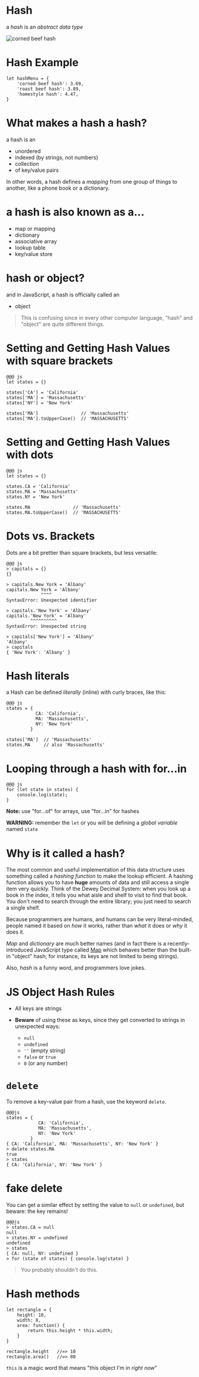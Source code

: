 # Hash

a *hash* is an *abstract data type*

![corned beef hash](../images/cornedbeefhash.jpeg)

# Hash Example

```
let hashMenu = {
    'corned beef hash': 3.69,
    'roast beef hash': 3.89,
    'homestyle hash': 4.47,
}
```

# What makes a hash a hash?

a hash is an

* unordered 
* indexed (by strings, not numbers)
* collection
* of key/value pairs

In other words, a hash defines a *mapping* from one group of things to another, like a phone book or a dictionary.

# a hash is also known as a...

  * map or mapping
  * dictionary
  * associative array
  * lookup table
  * key/value store

# hash or object?
  
and in JavaScript, a hash is officially called an

  * object

> This is confusing since in every other computer language, "hash" and "object" are quite different things.

# Setting and Getting Hash Values with square brackets

    @@@ js
    let states = {}

    states['CA'] = 'California'
    states['MA'] = 'Massachusetts'
    states['NY'] = 'New York'

    states['MA']                // 'Massachusetts'
    states['MA'].toUpperCase()  // 'MASSACHUSETTS'

# Setting and Getting Hash Values with dots

    @@@ js
    let states = {}

    states.CA = 'California'
    states.MA = 'Massachusetts'
    states.NY = 'New York'

    states.MA                // 'Massachusetts'
    states.MA.toUpperCase()  // 'MASSACHUSETTS'

# Dots vs. Brackets

Dots are a bit prettier than square brackets, but less versatile:

    @@@ js
    > capitals = {}
    {}
    
    > capitals.New York = 'Albany'
    capitals.New York = 'Albany'
                 ^^^^
    SyntaxError: Unexpected identifier
    
    > capitals.'New York' = 'Albany'
    capitals.'New York' = 'Albany'
             ^^^^^^^^^^
    SyntaxError: Unexpected string
    
    > capitals['New York'] = 'Albany'
    'Albany'
    > capitals
    { 'New York': 'Albany' }

# Hash literals

a Hash can be defined *literally* (inline) with curly braces, like this:

    @@@ js
    states = {
               CA: 'California',
               MA: 'Massachusetts',
               NY: 'New York'
             }

    states['MA']  // 'Massachusetts'
    states.MA     // also 'Massachusetts'

# Looping through a hash with for...in

```
@@@ js
for (let state in states) {
    console.log(state);
}
```

**Note:** use "for...of" for arrays, use "for...in" for hashes

**WARNING:** remember the `let` or you will be defining a *global variable* named `state`

# Why is it called a hash?

The most common and useful implementation of this data structure uses something called a *hashing function* to make the lookup efficient. A hashing function allows you to have **huge** amounts of data and still access a single item very quickly. Think of the Dewey Decimal System: when you look up a book in the index, it tells you what aisle and shelf to visit to find that book. You don't need to search through the entire library; you just need to search a single shelf.

Because programmers are humans, and humans can be very literal-minded, people named it based on *how* it works, rather than *what* it does or *why* it does it.

*Map* and *dictionary* are much better names (and in fact there is a recently-introduced JavaScript type called [Map](https://developer.mozilla.org/en-US/docs/Web/JavaScript/Reference/Global_Objects/Map) which behaves better than the built-in "object" hash; for instance, its keys are not limited to being strings).

Also, *hash* is a funny word, and programmers love jokes.

# JS Object Hash Rules

* All keys are strings

* **Beware** of using these as keys, since they get converted to strings in unexpected ways:

    * `null`
    * `undefined`
    * `''` (empty string)
    * `false` or `true`
    * `0` (or any number)

# `delete`

To remove a key-value pair from a hash, use the keyword `delete`.

    @@@js
    states = {
                CA: 'California',
                MA: 'Massachusetts',
                NY: 'New York'
             }
    { CA: 'California', MA: 'Massachusetts', NY: 'New York' }
    > delete states.MA
    true
    > states
    { CA: 'California', NY: 'New York' }

# fake delete

You can get a similar effect by setting the value to `null` or `undefined`, but beware: the key remains!

    @@@js
    > states.CA = null
    null
    > states.NY = undefined
    undefined
    > states
    { CA: null, NY: undefined }
    > for (state of states) { console.log(state) }

> You probably shouldn't do this.

# Hash methods

```
let rectangle = {
    height: 10,
    width: 8,
    area: function() {
        return this.height * this.width;
    }
}

rectangle.height   //=> 10
rectangle.area()   //=> 80
```

`this` is a magic word that means "this object I'm in *right now*"
